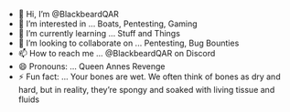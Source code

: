 - 👋 Hi, I’m @BlackbeardQAR
- 👀 I’m interested in ... Boats, Pentesting, Gaming
- 🌱 I’m currently learning ... Stuff and Things
- 💞️ I’m looking to collaborate on ... Pentesting, Bug Bounties
- 📫 How to reach me ... @BlackbeardQAR on Discord
- 😄 Pronouns: ... Queen Annes Revenge
- ⚡ Fun fact: ... Your bones are wet. We often think of bones as dry and hard, but in reality, they’re spongy and soaked with living tissue and fluids

<!---
BlackbeardQAR/BlackbeardQAR is a ✨ special ✨ repository because its `README.md` (this file) appears on your GitHub profile.
You can click the Preview link to take a look at your changes.
--->

